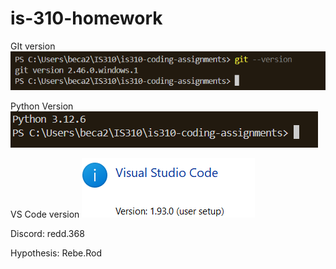 # is-310-homework

GIt version
![Git version](images/Git-version.png)

Python Version
![Python version](images/Python-version.png)

VS Code version
![VS Code version](images/vs-code.png)

Discord: redd.368

Hypothesis: Rebe.Rod